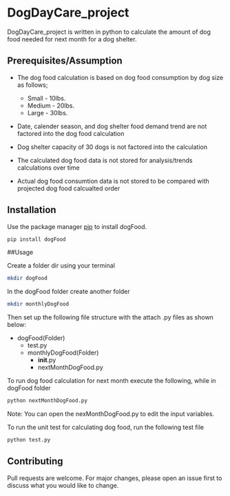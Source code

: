 # DogDayCare_project
DogDayCare_project is written in python to calculate the amount of dog food needed for next month for a dog shelter.

## Prerequisites/Assumption
- The dog food calculation is based on dog food consumption by dog size as follows;
    - Small - 10lbs.
    - Medium - 20lbs.
    - Large - 30lbs.

 - Date, calender season, and dog shelter food demand trend are not factored into the dog food calculation
 - Dog shelter capacity of 30 dogs is not factored into the calculation
 - The calculated dog food data is not stored for analysis/trends calculations over time
 - Actual dog food consumtion data is not stored to be compared with projected dog food calcualted order

## Installation
Use the package manager [pip](https://pip.pypa.io/en/stable/) to install dogFood.

```bash
pip install dogFood
```
##Usage

Create a folder dir using your terminal
```bash
mkdir dogFood
```
In the dogFood folder create another folder 
```bash
mkdir monthlyDogFood
```
Then set up the following file structure with the attach .py files as shown below:
- dogFood(Folder)
  - test.py
  - monthlyDogFood(Folder)
    - __init__.py
    - nextMonthDogFood.py
    
To run dog food calculation for next month execute the following, while in dogFood folder
```python
python nextMonthDogFood.py
```
Note: You can open the nexMonthDogFood.py to edit the input variables.

To run the unit test for calculating dog food, run the following test file
```python
python test.py
```

## Contributing
Pull requests are welcome. For major changes, please open an issue first to discuss what you would like to change.
